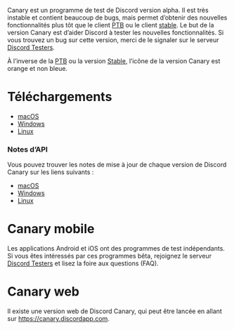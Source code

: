 <!-- TITLE: [FR] Discord Canary -->

Canary est un programme de test de Discord version alpha. Il est très instable et contient beaucoup de bugs, mais permet d’obtenir des nouvelles fonctionnalités plus tôt que le client [PTB](/ptb) ou le client [stable](/stable). Le but de la version Canary est d’aider Discord à tester les nouvelles fonctionnalités. Si vous trouvez un bug sur cette version, merci de le signaler sur le serveur [Discord Testers](http://discord.gg/discord-testers).

À l’inverse de la [PTB](/ptb) ou la version [Stable](/stable), l’icône de la version Canary est orange et non bleue.

# Téléchargements

* [macOS](https://discordapp.com/api/download/canary?platform=osx)
* [Windows](https://discordapp.com/api/download/canary?platform=win)
* [Linux](https://discordapp.com/api/download/canary?platform=linux)

### Notes d’API

Vous pouvez trouver les notes de mise à jour de chaque version de Discord Canary sur les liens suivants :

* [macOS](https://discordapp.com/api/canary/updates?platform=osx)
* [Windows](https://discordapp.com/api/canary/updates?platform=win)
* [Linux](https://discordapp.com/api/canary/updates?platform=linux)

# Canary mobile

Les applications Android et iOS ont des programmes de test indépendants. Si vous êtes intéressés par ces programmes bêta, rejoignez le serveur [Discord Testers](http://discord.gg/discord-testers) et lisez la foire aux questions (FAQ).

# Canary web

Il existe une version web de Discord Canary, qui peut être lancée en allant sur https://canary.discordapp.com.